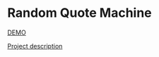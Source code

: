 # Random Quote Machine

[DEMO](https://qt-machine.web.app/)

[Project description](https://www.freecodecamp.org/learn/front-end-development-libraries/front-end-development-libraries-projects/build-a-random-quote-machine)
